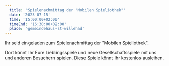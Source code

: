 ```yaml
---
  title: 'Spielenachmittag der "Mobilen Spieliothek"'
  date: '2023-07-15'
  time: '15:00:00+02:00'
  timeEnd: '16:30:00+02:00'
  place: 'gemeindehaus-st-willehad'
---
```


Ihr seid eingeladen zum Spielenachmittag der "Mobilen Spieliothek".

Dort könnt Ihr Eure Lieblingsspiele und neue Gesellschaftsspiele mit uns und anderen Besuchern spielen.
Diese Spiele könnt Ihr kostenlos ausleihen.
